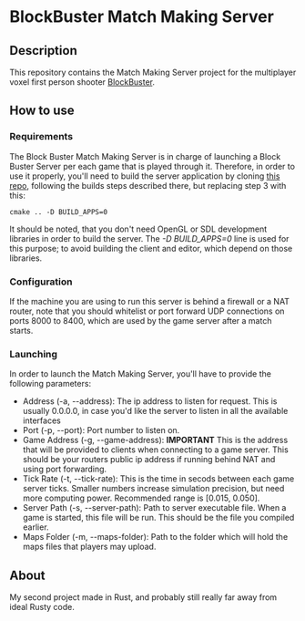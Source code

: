 # BlockBuster Match Making Server 

## Description

This repository contains the Match Making Server project for the multiplayer voxel first person shooter [BlockBuster](https://github.com/MartGon/BlockBuster).

## How to use

### Requirements

The Block Buster Match Making Server is in charge of launching a Block Buster Server per each game that is played through it. Therefore, in order to use it properly, you'll need to build the server application by cloning [this repo](https://github.com/MartGon/BlockBuster), following the builds steps described there, but replacing step 3 with this:

`cmake .. -D BUILD_APPS=0`

It should be noted, that you don't need OpenGL or SDL development libraries in order to build the server. The *-D BUILD_APPS=0* line is used for this purpose; to avoid building the client and editor, which depend on those libraries.

### Configuration

If the machine you are using to run this server is behind a firewall or a NAT router, note that you should whitelist or port forward UDP connections on ports 8000 to 8400, which are used by the game server after a match starts.

### Launching

In order to launch the Match Making Server, you'll have to provide the following parameters:

- Address (-a, --address): The ip address to listen for request. This is usually 0.0.0.0, in case you'd like the server to listen in all the available interfaces
- Port (-p, --port): Port number to listen on.
- Game Address (-g, --game-address): **IMPORTANT** This is the address that will be provided to clients when connecting to a game server. This should be your routers public ip address if running behind NAT and using port forwarding.
- Tick Rate (-t, --tick-rate): This is the time in secods between each game server ticks. Smaller numbers increase simulation precision, but need more computing power. Recommended range is [0.015, 0.050].
- Server Path (-s, --server-path): Path to server executable file. When a game is started, this file will be run. This should be the file you compiled earlier.
- Maps Folder (-m, --maps-folder): Path to the folder which will hold the maps files that players may upload.

## About

My second project made in Rust, and probably still really far away from ideal Rusty code.
